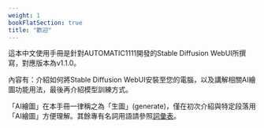 ```yaml
---
weight: 1
bookFlatSection: true
title: "歡迎"
---
```


這本中文使用手冊是針對AUTOMATIC1111開發的Stable Diffusion WebUI所撰寫，對應版本為v1.1.0。

內容有：介紹如何將Stable Diffusion WebUI安裝至您的電腦，以及講解相關AI繪圖功能用法，最後再介紹模型訓練方式。

「AI繪圖」在本手冊一律稱之為「生圖」(generate)，僅在初次介紹與特定段落用「AI繪圖」方便理解。其餘專有名詞用語請參照[詞彙表](../references/glossary)。
